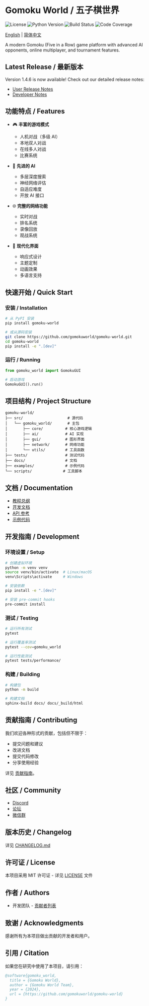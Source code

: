 # Gomoku World / 五子棋世界

![License](https://img.shields.io/github/license/gomokuworld/gomoku-world)
![Python Version](https://img.shields.io/badge/python-3.8%2B-blue)
![Build Status](https://img.shields.io/github/workflow/status/gomokuworld/gomoku-world/CI)
![Code Coverage](https://img.shields.io/codecov/c/github/gomokuworld/gomoku-world)

[English](./README.md) | [简体中文](./README.zh-CN.md)

A modern Gomoku (Five in a Row) game platform with advanced AI opponents, online multiplayer, and tournament features.

## Latest Release / 最新版本

Version 1.4.6 is now available! Check out our detailed release notes:
- [User Release Notes](docs/release_notes/v1.4.6.user.md)
- [Developer Notes](docs/release_notes/v1.4.6.dev.md)

## 功能特点 / Features

- 🎮 **丰富的游戏模式**
  - 人机对战（多级 AI）
  - 本地双人对战
  - 在线多人对战
  - 比赛系统

- 🤖 **先进的 AI**
  - 多层深度搜索
  - 神经网络评估
  - 自适应难度
  - 开放 AI 接口

- 🌐 **完整的网络功能**
  - 实时对战
  - 排名系统
  - 录像回放
  - 观战系统

- 🎨 **现代化界面**
  - 响应式设计
  - 主题定制
  - 动画效果
  - 多语言支持

## 快速开始 / Quick Start

### 安装 / Installation

```bash
# 从 PyPI 安装
pip install gomoku-world

# 或从源码安装
git clone https://github.com/gomokuworld/gomoku-world.git
cd gomoku-world
pip install -e ".[dev]"
```

### 运行 / Running

```python
from gomoku_world import GomokuGUI

# 启动游戏
GomokuGUI().run()
```

## 项目结构 / Project Structure

```
gomoku-world/
├── src/                    # 源代码
│   └── gomoku_world/       # 主包
│       ├── core/          # 核心游戏逻辑
│       ├── ai/            # AI 实现
│       ├── gui/           # 图形界面
│       ├── network/       # 网络功能
│       └── utils/         # 工具函数
├── tests/                 # 测试代码
├── docs/                  # 文档
├── examples/              # 示例代码
└── scripts/              # 工具脚本
```

## 文档 / Documentation

- [教程总纲](docs/index.md)
- [开发文档](docs/README.md)
- [API 参考](https://docs.gomokuworld.com/api)
- [示例代码](examples/)

## 开发指南 / Development

### 环境设置 / Setup

```bash
# 创建虚拟环境
python -m venv venv
source venv/bin/activate  # Linux/macOS
venv\Scripts\activate     # Windows

# 安装依赖
pip install -e ".[dev]"

# 安装 pre-commit hooks
pre-commit install
```

### 测试 / Testing

```bash
# 运行所有测试
pytest

# 运行覆盖率测试
pytest --cov=gomoku_world

# 运行性能测试
pytest tests/performance/
```

### 构建 / Building

```bash
# 构建包
python -m build

# 构建文档
sphinx-build docs/ docs/_build/html
```

## 贡献指南 / Contributing

我们欢迎各种形式的贡献，包括但不限于：

- 提交问题和建议
- 改进文档
- 提交代码修改
- 分享使用经验

详见 [贡献指南](CONTRIBUTING.md)。

## 社区 / Community

- [Discord](https://discord.gg/gomokuworld)
- [论坛](https://forum.gomokuworld.com)
- [微信群](https://gomokuworld.com/wechat)

## 版本历史 / Changelog

详见 [CHANGELOG.md](CHANGELOG.md)

## 许可证 / License

本项目采用 MIT 许可证 - 详见 [LICENSE](LICENSE) 文件

## 作者 / Authors

- 开发团队 - [贡献者列表](https://github.com/gomokuworld/gomoku-world/graphs/contributors)

## 致谢 / Acknowledgments

感谢所有为本项目做出贡献的开发者和用户。

## 引用 / Citation

如果您在研究中使用了本项目，请引用：

```bibtex
@software{gomoku_world,
  title = {Gomoku World},
  author = {Gomoku World Team},
  year = {2024},
  url = {https://github.com/gomokuworld/gomoku-world}
}
``` 